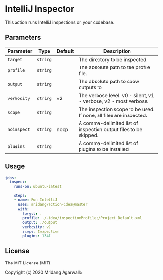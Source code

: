 # IntelliJ Inspector

This action runs IntelliJ inspections on your codebase.

## Parameters
| Parameter               | Type     | Default | Description                                                       |
|-------------------------|----------|---------|-------------------------------------------------------------------|
| `target`                | `string` |         | The directory to be inspected.                                    |
| `profile`               | `string` |         | The absolute path to the profile file.                            |
| `output`                | `string` |         | The absolute path to spew outputs to                              |
| `verbosity`             | `string` | v2      | The verbose level. v0 - silent, v1 - verbose, v2 - most verbose.  |
| `scope`                 | `string` |         | The inspection scope to be used. If none, all files are inspected.|
| `noinspect`             | `string` | noop    | A comma-delimited list of inspection output files to be skipped.  |
| `plugins`               | `string` |         | A comma-delimited list of plugins to be installed                 |

## Usage
```yaml
jobs:
  inspect:
    runs-on: ubuntu-latest

    steps:
    - name: Run IntelliJ
      uses: mridang/action-idea@master
      with:
        target: .
        profile: ./.idea/inspectionProfiles/Project_Default.xml
        output: ./output
        verbosity: v2
        scope: Inspection
        plugins: 1347
```

## License

The MIT License (MIT)

Copyright (c) 2020 Mridang Agarwalla
